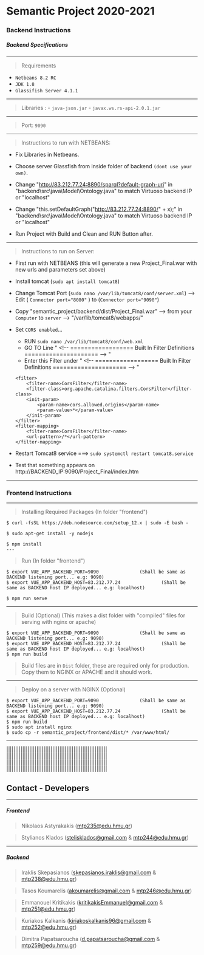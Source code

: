 # Semantic Project 2020-2021

### Backend Instructions

##### Backend Specifications 
---
> Requirements 
- `Netbeans 8.2 RC`
- `JDK 1.8`
- `Glassifish Server 4.1.1`
---
> Libraries :
	- `java-json.jar`
	- `javax.ws.rs-api-2.0.1.jar`
---
> Port: `9090`

---
> Instructions to run with NETBEANS:

 - Fix Libraries in Netbeans.

 - Choose server Glassfish from inside folder of backend `(dont use your own)`.

 - Change "http://83.212.77.24:8890/sparql?default-graph-uri"  in   "backend\src\java\Model\Ontology.java"  to match Virtuoso backend IP or "localhost"

 - Change "this.setDefaultGraph("http://83.212.77.24:8890/" + x);" in   "backend\src\java\Model\Ontology.java"  to match Virtuoso backend IP or "localhost"

 - Run Project with Build and Clean and RUN Button after.

---

> Instructions to run on Server:
 - First run with NETBEANS  (this will generate a new Project_Final.war with new urls and parameters set above)

 - Install tomcat (`sudo apt install tomcat8`)

 - Change Tomcat Port (`sudo nano /var/lib/tomcat8/conf/server.xml`) --> Edit ( `Connector port="8080"` ) to (`Connector port="9090"`)

 - Copy "semantic_project/backend/dist/Project_Final.war"  --> from your `Computer` to `server` --> "/var/lib/tomcat8/webapps/" 
 
 - Set `CORS enabled`... 
    - RUN `sudo nano /var/lib/tomcat8/conf/web.xml`	
    - GO TO Line " \<!-- ================== Built In Filter Definitions ===================== --> "
    - Enter this Filter under " \<!-- ================== Built In Filter Definitions ===================== --> "
    ```
	<filter>
		<filter-name>CorsFilter</filter-name>
		<filter-class>org.apache.catalina.filters.CorsFilter</filter-class>
		<init-param>
			<param-name>cors.allowed.origins</param-name>
			<param-value>*</param-value>
		</init-param>
	</filter>
	<filter-mapping>
		<filter-name>CorsFilter</filter-name>
		<url-pattern>/*</url-pattern>
	</filter-mapping>

    ```
 - Restart Tomcat8 service ===> `sudo systemctl restart tomcat8.service`

 - Test that something appears on  http://BACKEND_IP:9090/Project_Final/index.htm


---

### Frontend Instructions 
---
> Installing Required Packages	(In folder "frontend")
```
$ curl -fsSL https://deb.nodesource.com/setup_12.x | sudo -E bash -

$ sudo apt-get install -y nodejs

$ npm install
---
```
> Run		(In folder "frontend")
```
$ export VUE_APP_BACKEND_PORT=9090			     (Shall be same as BACKEND listening port... e.g: 9090)
$ export VUE_APP_BACKEND_HOST=83.212.77.24       	     (Shall be same as BACKEND host IP deployed... e.g: localhost)

$ npm run serve
```
---
> Build (Optional) (This makes a dist folder with "compiled" files for serving with nginx or apache)
```
$ export VUE_APP_BACKEND_PORT=9090			     (Shall be same as BACKEND listening port... e.g: 9090)
$ export VUE_APP_BACKEND_HOST=83.212.77.24       	     (Shall be same as BACKEND host IP deployed... e.g: localhost)
$ npm run build
```
> Build files are in `Dist` folder, these are required only for production.
> Copy them to NGINX or APACHE and it should work.

---

> Deploy on a server with NGINX (Optional)
```
$ export VUE_APP_BACKEND_PORT=9090			     (Shall be same as BACKEND listening port... e.g: 9090)
$ export VUE_APP_BACKEND_HOST=83.212.77.24       	     (Shall be same as BACKEND host IP deployed... e.g: localhost)
$ npm run build
$ sudo apt install nginx
$ sudo cp -r semantic_project/frontend/dist/* /var/www/html/
```
---


|||||||||||||||||||||||||||||||||||||||||||||||||||||||||
|||||||||||||||||||||||||||||||||||||||||||||||||||||||||
|||||||||||||||||||||||||||||||||||||||||||||||||||||||||
|||||||||||||||||||||||||||||||||||||||||||||||||||||||||

 

## Contact - Developers 
	
---
##### Frontend

> 	Nikolaos Astyrakakis (mtp235@edu.hmu.gr)

> 	Stylianos Klados (stelisklados@gmail.com & mtp244@edu.hmu.gr)

---
##### Backend

> 	Iraklis Skepasianos (skepasianos.iraklis@gmail.com & mtp238@edu.hmu.gr)

>	Tasos Koumarelis (akoumarelis@gmail.com & mtp246@edu.hmu.gr)

>	Emmanouel Kritikakis (kritikakisEmmanuel@gmail.com & mtp251@edu.hmu.gr)

>	Kuriakos Kalkanis (kiriakoskalkanis96@gmail.com & mtp252@edu.hmu.gr)

>	Dimitra Papatsaroucha (d.papatsaroucha@gmail.com & mtp259@edu.hmu.gr)
